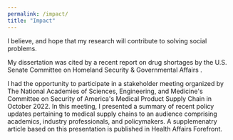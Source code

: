 ```yaml
---
permalink: /impact/
title: "Impact"
---
```


I believe, and hope that my research will contribute to solving social problems. 

My dissertation was cited by a recent report on drug shortages by the U.S. Senate Committee on Homeland Security & Governmental Affairs .

I had the opportunity to participate in a stakeholder meeting organized by The National Academies of Sciences, Engineering, and Medicine's Committee on Security of America's Medical Product Supply Chain in October 2022. In this meeting, I presented a summary of recent policy updates pertaining to medical supply chains to an audience comprising academics, industry professionals, and policymakers. A supplemenatry article based on this presentation is published in Health Affairs Forefront.  
